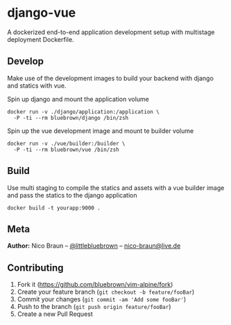 # django-vue
A dockerized end-to-end application development setup with multistage deployment Dockerfile.

## Develop
Make use of the development images to build your backend with django and statics with vue.

Spin up django and mount the application volume
```
docker run -v ./django/application:/application \
  -P -ti --rm bluebrown/django /bin/zsh
```
Spin up the vue development image and mount te builder volume

```
docker run -v ./vue/builder:/builder \
  -P -ti --rm bluebrown/vue /bin/zsh
```
## Build
Use multi staging to compile the statics and assets with a vue builder image
and pass the statics to the django application
```
docker build -t yourapp:9000 .
```


## Meta
**Author:** Nico Braun – [@littlebluebrown](https://twitter.com/littlebluebrown) – nico-braun@live.de

## Contributing
1. Fork it (<https://github.com/bluebrown/vim-alpine/fork>)
2. Create your feature branch (`git checkout -b feature/fooBar`)
3. Commit your changes (`git commit -am 'Add some fooBar'`)
4. Push to the branch (`git push origin feature/fooBar`)
5. Create a new Pull Request

<!-- Markdown link & img dfn's -->
[npm-image]: https://img.shields.io/npm/v/datadog-metrics.svg?style=flat-square
[npm-url]: https://npmjs.org/package/datadog-metrics
[npm-downloads]: https://img.shields.io/npm/dm/datadog-metrics.svg?style=flat-square
[travis-image]: https://img.shields.io/travis/dbader/node-datadog-metrics/master.svg?style=flat-square
[travis-url]: https://travis-ci.org/dbader/node-datadog-metrics
[wiki]: https://github.com/yourname/yourproject/wiki
